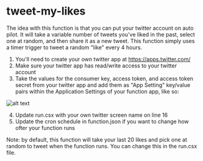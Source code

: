 # tweet-my-likes

The idea with this function is that you can put your twitter account on auto pilot. It will take a variable number of tweets you've liked in the past, select one at random, and then share it as a new tweet. This function simply uses a timer trigger to tweet a random "like" every 4 hours.

1. You'll need to create your own twitter app at https://apps.twitter.com/
2. Make sure your twitter app has read/write access to your twitter account
3. Take the values for the consumer key, access token, and access token secret from your twitter app and add them as "App Setting" key/value pairs within the Application Settings of your function app, like so:

![alt text](https://cloud.githubusercontent.com/assets/5126491/26689481/9e4219a4-46aa-11e7-888a-355a0a6cb9b1.png "README Image")

4. Update run.csx with your own twitter screen name on line 16
5. Update the cron schedule in function.json if you want to change how ofter your function runs

Note: by default, this function will take your last 20 likes and pick one at random to tweet when the function runs. You can change this in the run.csx file.
